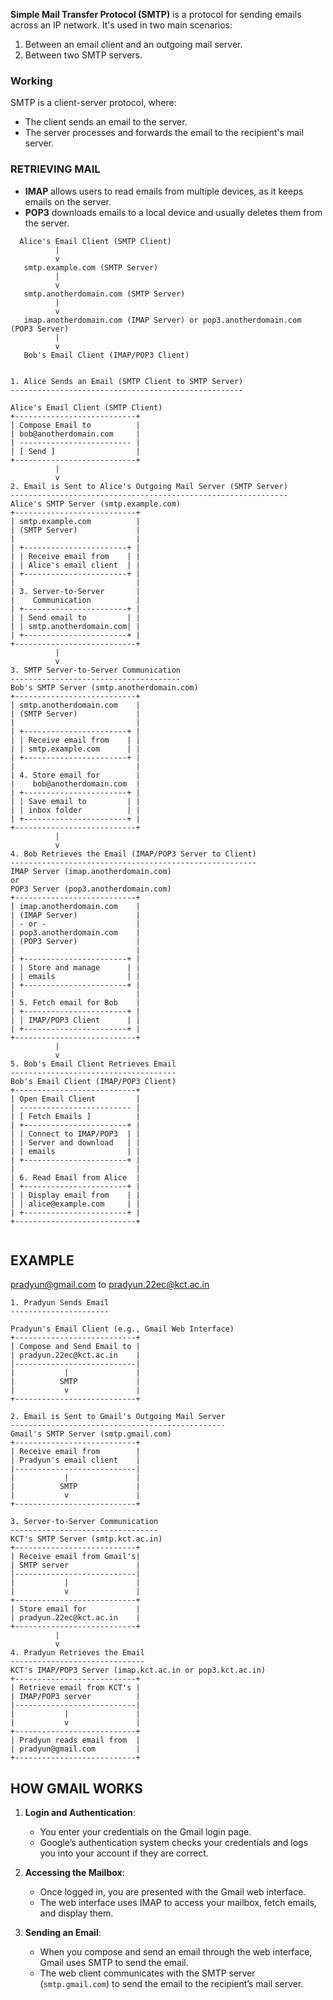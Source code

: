 **Simple Mail Transfer Protocol (SMTP)** is a protocol for sending emails across an IP network. It's used in two main scenarios:

1. Between an email client and an outgoing mail server.
2. Between two SMTP servers.


### Working

SMTP is a client-server protocol, where:

- The client sends an email to the server.
- The server processes and forwards the email to the recipient's mail server.


### RETRIEVING MAIL

- **IMAP** allows users to read emails from multiple devices, as it keeps emails on the server.
- **POP3** downloads emails to a local device and usually deletes them from the server.



```
  Alice's Email Client (SMTP Client)
          |
          v
   smtp.example.com (SMTP Server)
          |
          v
   smtp.anotherdomain.com (SMTP Server)
          |
          v
   imap.anotherdomain.com (IMAP Server) or pop3.anotherdomain.com (POP3 Server)
          |
          v
   Bob's Email Client (IMAP/POP3 Client)

```




```

1. Alice Sends an Email (SMTP Client to SMTP Server)
----------------------------------------------------

Alice's Email Client (SMTP Client)
+---------------------------+
| Compose Email to          |
| bob@anotherdomain.com     |
| ------------------------- |
| [ Send ]                  |
+---------------------------+
          |
          v
2. Email is Sent to Alice's Outgoing Mail Server (SMTP Server)
--------------------------------------------------------------
Alice's SMTP Server (smtp.example.com)
+---------------------------+
| smtp.example.com          |
| (SMTP Server)             |
|                           |
| +-----------------------+ |
| | Receive email from    | |
| | Alice's email client  | |
| +-----------------------+ |
|                           |
| 3. Server-to-Server       |
|    Communication          |
| +-----------------------+ |
| | Send email to         | |
| | smtp.anotherdomain.com| |
| +-----------------------+ |
+---------------------------+
          |
          v
3. SMTP Server-to-Server Communication
--------------------------------------
Bob's SMTP Server (smtp.anotherdomain.com)
+---------------------------+
| smtp.anotherdomain.com    |
| (SMTP Server)             |
|                           |
| +-----------------------+ |
| | Receive email from    | |
| | smtp.example.com      | |
| +-----------------------+ |
|                           |
| 4. Store email for        |
|    bob@anotherdomain.com  |
| +-----------------------+ |
| | Save email to         | |
| | inbox folder          | |
| +-----------------------+ |
+---------------------------+
          |
          v
4. Bob Retrieves the Email (IMAP/POP3 Server to Client)
-------------------------------------------------------
IMAP Server (imap.anotherdomain.com)
or
POP3 Server (pop3.anotherdomain.com)
+---------------------------+
| imap.anotherdomain.com    |
| (IMAP Server)             |
| - or -                    |
| pop3.anotherdomain.com    |
| (POP3 Server)             |
|                           |
| +-----------------------+ |
| | Store and manage      | |
| | emails                | |
| +-----------------------+ |
|                           |
| 5. Fetch email for Bob    |
| +-----------------------+ |
| | IMAP/POP3 Client      | |
| +-----------------------+ |
+---------------------------+
          |
          v
5. Bob's Email Client Retrieves Email
-------------------------------------
Bob's Email Client (IMAP/POP3 Client)
+---------------------------+
| Open Email Client         |
| ------------------------- |
| [ Fetch Emails ]          |
| +-----------------------+ |
| | Connect to IMAP/POP3  | |
| | Server and download   | |
| | emails                | |
| +-----------------------+ |
|                           |
| 6. Read Email from Alice  |
| +-----------------------+ |
| | Display email from    | |
| | alice@example.com     | |
| +-----------------------+ |
+---------------------------+


```


## EXAMPLE

pradyun@gmail.com to pradyun.22ec@kct.ac.in


```
1. Pradyun Sends Email
----------------------

Pradyun's Email Client (e.g., Gmail Web Interface)
+---------------------------+
| Compose and Send Email to |
| pradyun.22ec@kct.ac.in    |
|---------------------------|
|           |               |
|          SMTP             |
|           v               |
+---------------------------+

2. Email is Sent to Gmail's Outgoing Mail Server
------------------------------------------------
Gmail's SMTP Server (smtp.gmail.com)
+---------------------------+
| Receive email from        |
| Pradyun's email client    |
|---------------------------|
|           |               |
|          SMTP             |
|           v               |
+---------------------------+

3. Server-to-Server Communication
---------------------------------
KCT's SMTP Server (smtp.kct.ac.in)
+---------------------------+
| Receive email from Gmail's|
| SMTP server               |
|---------------------------|
|           |               |
|           v               |
+---------------------------+
| Store email for           |
| pradyun.22ec@kct.ac.in    |
+---------------------------+
          |
          v
4. Pradyun Retrieves the Email
------------------------------
KCT's IMAP/POP3 Server (imap.kct.ac.in or pop3.kct.ac.in)
+---------------------------+
| Retrieve email from KCT's |
| IMAP/POP3 server          |
|---------------------------|
|           |               |
|           v               |
+---------------------------+
| Pradyun reads email from  |
| pradyun@gmail.com         |
+---------------------------+

```



## HOW GMAIL WORKS 


1. **Login and Authentication**:
    
    - You enter your credentials on the Gmail login page.
    - Google’s authentication system checks your credentials and logs you into your account if they are correct.
2. **Accessing the Mailbox**:
    
    - Once logged in, you are presented with the Gmail web interface.
    - The web interface uses IMAP to access your mailbox, fetch emails, and display them.
3. **Sending an Email**:
    
    - When you compose and send an email through the web interface, Gmail uses SMTP to send the email.
    - The web client communicates with the SMTP server (`smtp.gmail.com`) to send the email to the recipient’s mail server.
